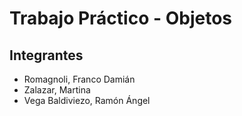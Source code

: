 # Trabajo Práctico - Objetos
## Integrantes
 - Romagnoli, 	Franco Damián
 - Zalazar, Martina
 - Vega Baldiviezo, Ramón Ángel
